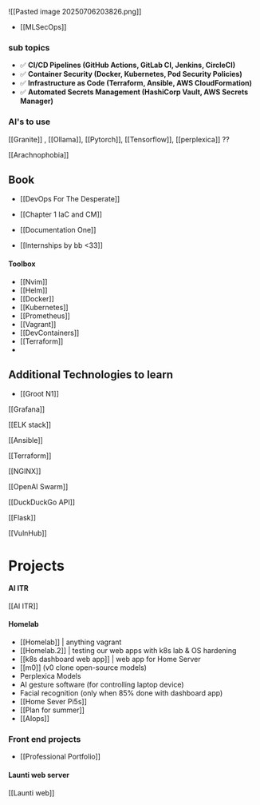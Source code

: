 
![[Pasted image 20250706203826.png]]


- [[MLSecOps]]
### sub topics 

- ✅ **CI/CD Pipelines (GitHub Actions, GitLab CI, Jenkins, CircleCI)**
- ✅ **Container Security (Docker, Kubernetes, Pod Security Policies)**
- ✅ **Infrastructure as Code (Terraform, Ansible, AWS CloudFormation)**
- ✅ **Automated Secrets Management (HashiCorp Vault, AWS Secrets Manager)**
### AI's to use
[[Granite]] , [[Ollama]], [[Pytorch]], [[Tensorflow]], [[perplexica]] ?? 

[[Arachnophobia]]
## Book
- [[DevOps For The Desperate]] 

- [[Chapter 1 IaC and CM]]

- [[Documentation One]]

- [[Internships by bb <33]]
#### Toolbox

- [[Nvim]]
- [[Helm]]
- [[Docker]]
- [[Kubernetes]]
- [[Prometheus]] 
- [[Vagrant]]
- [[DevContainers]]
- [[Terraform]]
- 

## Additional Technologies to learn
- [[Groot N1]]

[[Grafana]]


[[ELK stack]]

[[Ansible]] 

[[Terraform]] 

[[NGINX]]

[[OpenAI Swarm]]

[[DuckDuckGo API]]

[[Flask]]

[[VulnHub]]


# Projects 

#### AI ITR 

[[AI ITR]]

#### Homelab

- [[Homelab]] | anything vagrant
- [[Homelab.2]] | testing our web apps with k8s lab & OS hardening 
- [[k8s dashboard web app]] | web app  for Home Server 
-  [[m0]] (v0 clone open-source models) 
- Perplexica Models 
- AI gesture software (for controlling laptop device)
- Facial recognition  (only when 85% done with dashboard app) 
- [[Home Sever Pi5s]]
- [[Plan  for summer]]
- [[AIops]]

### Front end projects

-  [[Professional Portfolio]] 

#### Launti web server

[[Launti web]]
